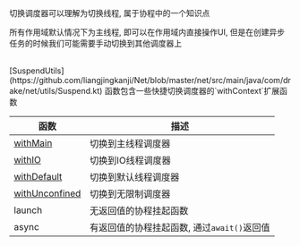 切换调度器可以理解为切换线程, 属于协程中的一个知识点

所有作用域默认情况下为主线程, 即可以在作用域内直接操作UI, 但是在创建异步任务的时候我们可能需要手动切换到其他调度器上

<br>
[SuspendUtils](https://github.com/liangjingkanji/Net/blob/master/net/src/main/java/com/drake/net/utils/Suspend.kt)
函数包含一些快捷切换调度器的`withContext`扩展函数

|函数|描述|
|-|-|
|[withMain](api/-net/com.drake.net.utils/with-main.html)|切换到主线程调度器|
|[withIO](api/-net/com.drake.net.utils/with-i-o.html)|切换到IO线程调度器|
|[withDefault](api/-net/com.drake.net.utils/with-default.html)|切换到默认线程调度器|
|[withUnconfined](api/-net/com.drake.net.utils/with-unconfined.html)|切换到无限制调度器|
|launch|无返回值的协程挂起函数|
|async|有返回值的协程挂起函数, 通过`await()`返回值|
